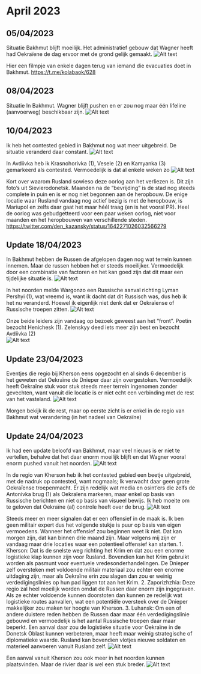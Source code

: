 # April 2023

## 05/04/2023

Situatie Bakhmut blijft moeilijk. Het administratief gebouw dat Wagner heeft had Oekraïene de dag ervoor met de grond gelijk gemaakt.
![Alt text](2023-04-Media/20230405a.png)

Hier een filmpje van enkele dagen terug van iemand die evacuaties doet in Bakhmut.
<https://t.me/kolabaok/628>

## 08/04/2023

Situatie In Bakhmut. Wagner blijft pushen en er zou nog maar één lifeline (aanvoerweg) beschikbaar zijn.
![Alt text](2023-04-Media/20230408a.png)

## 10/04/2023

Ik heb het contested gebied in Bakhmut nog wat meer uitgebreid. De situatie veranderd daar constant.
![Alt text](2023-04-Media/20230410a.png)

In Avdiivka heb ik Krasnohorivka (1), Vesele (2) en Kamyanka (3) gemarkeerd als contested. Vermoedelijk is dat al enkele weken zo
![Alt text](2023-04-Media/20230410b.png)

Kort over waarom Rusland sowieso deze oorlog aan het verliezen is. Dit zijn foto’s uit Sievierodonetsk. Maanden na de “bevrijding” is de stad nog steeds complete in puin en is er nog niet begonnen aan de heropbouw. De enige locatie waar Rusland vandaag nog actief bezig is met de heropbouw, is Mariupol en zelfs daar gaat het maar héél traag (en is het vooral PR). Heel de oorlog was gebudgetteerd voor een paar weken oorlog, niet voor maanden en het heropbouwen van verschillende steden.
<https://twitter.com/den_kazansky/status/1642271026032566279>

## Update 18/04/2023

In Bakhmut hebben de Russen de afgelopen dagen nog wat terrein kunnen innemen. Maar de russen hebben het er steeds moeilijker. Vermoedelijk door een combinatie van factoren en het kan goed zijn dat dit maar een tijdelijke situatie is.
![Alt text](2023-04-Media/20230418a.png)

In het noorden melde Wargonzo een Russische aanval richting Lyman Pershyi (1), wat vreemd is, want ik dacht dat dit Russisch was, dus heb ik het nu veranderd. Hoewel ik eigenlijk niet denk dat er Oekraïense of Russische troepen zitten.
![Alt text](2023-04-Media/20230418b.png)

Onze beide leiders zijn vandaag op bezoek geweest aan het “front”. Poetin bezocht Henichesk (1). Zelenskyy deed iets meer zijn best en bezocht Avdiivka (2)  
![Alt text](2023-04-Media/20230418c.png)

## Update 23/04/2023

Eventjes die regio bij Kherson eens opgezocht en al sinds 6 december is het geweten dat Oekraïne de Dnieper daar zijn overgestoken. Vermoedelijk heeft Oekraïne stuk voor stuk steeds meer terrein ingenomen zonder gevechten, want vanuit die locatie is er niet echt een verbinding met de rest van het vasteland.
![Alt text](2023-04-Media/20230423a.png)

Morgen bekijk ik de rest, maar op eerste zicht is er enkel in de regio van Bakhmut wat verandering (in het nadeel van Oekraïne)

## Update 24/04/2023

Ik had een update beloofd van Bakhmut, maar veel nieuws is er niet te vertellen, behalve dat het daar enorm moeilijk blijft en dat Wagner vooral enorm pushed vanuit het noorden.
![Alt text](2023-04-Media/20230424a.png)

In de regio van Kherson heb ik het contested gebied een beetje uitgebreid, met de nadruk op contested, want nogmaals; Ik verwacht daar geen grote Oekraïense troepenmacht. Er zijn redelijk wat media en osint’ers die zelfs de Antonivka brug (1) als Oekraïens markeren, maar enkel op basis van Russische berichten en niet op basis van visueel bewijs. Ik heb moeite om te geloven dat Oekraïne (al) controle heeft over de brug.
![Alt text](2023-04-Media/20230424b.png)

Steeds meer en meer signalen dat er een offensief in de maak is. Ik ben geen militair expert dus het volgende stukje is puur op basis van eigen vermoedens. Wanneer het offensief zou beginnen weet ik niet. Dat kan morgen zijn, dat kan binnen drie maand zijn. Maar volgens mij zijn er vandaag maar drie locaties waar een potentieel offensief kan starten. 1. Kherson: Dat is de snelste weg richting het Krim en dat zou een enorme logistieke klap kunnen zijn voor Rusland. Bovendien kan het Krim gebruikt worden als pasmunt voor eventuele vredesonderhandelingen. De Dnieper zelf oversteken met voldoende militair materiaal zou echter een enorme uitdaging zijn, maar als Oekraïne erin zou slagen dan zou er weinig verdedigingslinies op hun pad liggen tot aan het Krim. 2. Zaporizhzhia: Deze regio zal heel moeilijk worden omdat de Russen daar enorm zijn ingegraven. Als ze echter voldoende kunnen doorstoten dan kunnen ze redelijk wat logistieke routes aanvallen, wat een potentiële oversteek over de Dnieper makkelijker zou maken ter hoogte van Kherson. 3. Luhansk: Om een of andere duistere reden hebben de Russen daar maar één verdedigingslinie gebouwd en vermoedelijk is het aantal Russische troepen daar maar beperkt. Een aanval daar zou de logistieke situatie voor Oekraïne in de Donetsk Oblast kunnen verbeteren, maar heeft maar weinig strategische of diplomatieke waarde. Rusland kan bovendien vlotjes nieuwe soldaten en materieel aanvoeren vanuit Rusland zelf.
![Alt text](2023-04-Media/20230424c.png)

Een aanval vanuit Kherson zou ook meer in het noorden kunnen plaatsvinden. Maar de rivier daar is wel een stuk breder.
![Alt text](2023-04-Media/20230424d.png)

